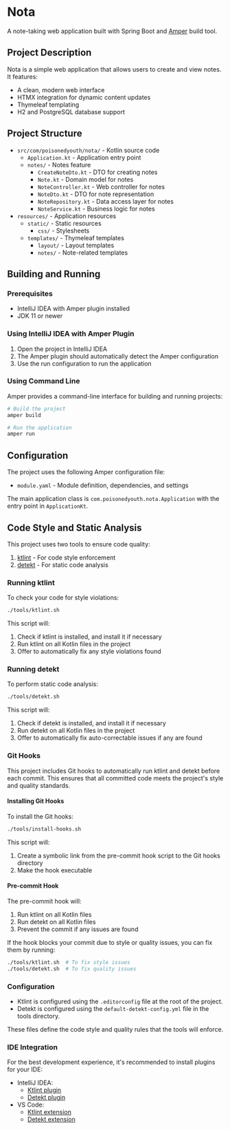 # Nota

A note-taking web application built with Spring Boot and [Amper](https://github.com/JetBrains/amper) build tool.

## Project Description

Nota is a simple web application that allows users to create and view notes. It features:
- A clean, modern web interface
- HTMX integration for dynamic content updates
- Thymeleaf templating
- H2 and PostgreSQL database support

## Project Structure

- `src/com/poisonedyouth/nota/` - Kotlin source code
  - `Application.kt` - Application entry point
  - `notes/` - Notes feature
    - `CreateNoteDto.kt` - DTO for creating notes
    - `Note.kt` - Domain model for notes
    - `NoteController.kt` - Web controller for notes
    - `NoteDto.kt` - DTO for note representation
    - `NoteRepository.kt` - Data access layer for notes
    - `NoteService.kt` - Business logic for notes
- `resources/` - Application resources
  - `static/` - Static resources
    - `css/` - Stylesheets
  - `templates/` - Thymeleaf templates
    - `layout/` - Layout templates
    - `notes/` - Note-related templates

## Building and Running

### Prerequisites

- IntelliJ IDEA with Amper plugin installed
- JDK 11 or newer

### Using IntelliJ IDEA with Amper Plugin

1. Open the project in IntelliJ IDEA
2. The Amper plugin should automatically detect the Amper configuration
3. Use the run configuration to run the application

### Using Command Line

Amper provides a command-line interface for building and running projects:

```bash
# Build the project
amper build

# Run the application
amper run
```

## Configuration

The project uses the following Amper configuration file:

- `module.yaml` - Module definition, dependencies, and settings

The main application class is `com.poisonedyouth.nota.Application` with the entry point in `ApplicationKt`.

## Code Style and Static Analysis

This project uses two tools to ensure code quality:

1. [ktlint](https://github.com/pinterest/ktlint) - For code style enforcement
2. [detekt](https://github.com/detekt/detekt) - For static code analysis

### Running ktlint

To check your code for style violations:

```bash
./tools/ktlint.sh
```

This script will:
1. Check if ktlint is installed, and install it if necessary
2. Run ktlint on all Kotlin files in the project
3. Offer to automatically fix any style violations found

### Running detekt

To perform static code analysis:

```bash
./tools/detekt.sh
```

This script will:
1. Check if detekt is installed, and install it if necessary
2. Run detekt on all Kotlin files in the project
3. Offer to automatically fix auto-correctable issues if any are found

### Git Hooks

This project includes Git hooks to automatically run ktlint and detekt before each commit. This ensures that all committed code meets the project's style and quality standards.

#### Installing Git Hooks

To install the Git hooks:

```bash
./tools/install-hooks.sh
```

This script will:
1. Create a symbolic link from the pre-commit hook script to the Git hooks directory
2. Make the hook executable

#### Pre-commit Hook

The pre-commit hook will:
1. Run ktlint on all Kotlin files
2. Run detekt on all Kotlin files
3. Prevent the commit if any issues are found

If the hook blocks your commit due to style or quality issues, you can fix them by running:
```bash
./tools/ktlint.sh  # To fix style issues
./tools/detekt.sh  # To fix quality issues
```

### Configuration

- Ktlint is configured using the `.editorconfig` file at the root of the project.
- Detekt is configured using the `default-detekt-config.yml` file in the tools directory.

These files define the code style and quality rules that the tools will enforce.

### IDE Integration

For the best development experience, it's recommended to install plugins for your IDE:

- IntelliJ IDEA: 
  - [Ktlint plugin](https://plugins.jetbrains.com/plugin/15057-ktlint-unofficial-)
  - [Detekt plugin](https://plugins.jetbrains.com/plugin/10761-detekt)
- VS Code: 
  - [Ktlint extension](https://marketplace.visualstudio.com/items?itemName=mathiasfrohlich.Kotlin)
  - [Detekt extension](https://marketplace.visualstudio.com/items?itemName=detekt.vscode-detekt)
